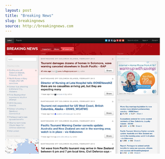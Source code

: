 ```yaml
---
layout: post
title: "Breaking News"
slug: breakingnews
source: http://breakingnews.com
---
```


<img src="/screenshots/breakingnews.jpg">
